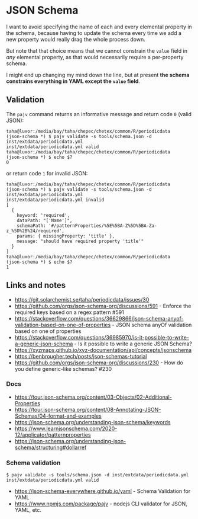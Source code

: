 # JSON Schema

I want to avoid specifying the name of each and every elemental property in the schema,
because having to update the schema every time we add a new property would really
drag the whole process down.

But note that that choice means that we cannot constrain the `value` field
in *any* elemental property, as that would necessarily require a per-property
schema.

I might end up changing my mind down the line, but at present
**the schema constrains everything in YAML except the `value` field**.



## Validation

The `pajv` command returns an informative message and return code `0` (valid JSON):
```
taha@luxor:/media/bay/taha/chepec/chetex/common/R/periodicdata
(json-schema *) $ pajv validate -s tools/schema.json -d inst/extdata/periodicdata.yml
inst/extdata/periodicdata.yml valid
taha@luxor:/media/bay/taha/chepec/chetex/common/R/periodicdata
(json-schema *) $ echo $?
0
```

or return code `1` for invalid JSON:
```
taha@luxor:/media/bay/taha/chepec/chetex/common/R/periodicdata
(json-schema *) $ pajv validate -s tools/schema.json -d inst/extdata/periodicdata.yml
inst/extdata/periodicdata.yml invalid
[
  {
    keyword: 'required',
    dataPath: "['Name']",
    schemaPath: '#/patternProperties/%5E%5BA-Z%5D%5BA-Za-z_%5D%2B%24/required',
    params: { missingProperty: 'title' },
    message: "should have required property 'title'"
  }
]
taha@luxor:/media/bay/taha/chepec/chetex/common/R/periodicdata
(json-schema *) $ echo $?
1
```



## Links and notes

+ https://git.solarchemist.se/taha/periodicdata/issues/30
+ https://github.com/orgs/json-schema-org/discussions/591 - Enforce the required keys based on a regex pattern #591
+ https://stackoverflow.com/questions/36629866/json-schema-anyof-validation-based-on-one-of-properties - JSON schema anyOf validation based on one of properties
+ https://stackoverflow.com/questions/36985970/is-it-possible-to-write-a-generic-json-schema - Is it possible to write a generic JSON Schema?
+ https://xyzmaps.github.io/xyz-documentation/api/concepts/jsonschema
+ https://benbrougher.tech/posts/json-schemas-tutorial
+ https://github.com/orgs/json-schema-org/discussions/230 - How do you define generic-like schemas? #230


### Docs

+ https://tour.json-schema.org/content/03-Objects/02-Additional-Properties
+ https://tour.json-schema.org/content/08-Annotating-JSON-Schemas/04-format-and-examples
+ https://json-schema.org/understanding-json-schema/keywords
+ https://www.learnjsonschema.com/2020-12/applicator/patternproperties
+ https://json-schema.org/understanding-json-schema/structuring#dollarref


### Schema validation

```
$ pajv validate -s tools/schema.json -d inst/extdata/periodicdata.yml
inst/extdata/periodicdata.yml valid
```

+ https://json-schema-everywhere.github.io/yaml - Schema Validation for YAML
+ https://www.npmjs.com/package/pajv - nodejs CLI validator for JSON, YAML, etc.
